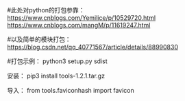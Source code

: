 
#此处对python的打包参靠：
https://www.cnblogs.com/Yemilice/p/10529720.html
https://www.cnblogs.com/mangM/p/11619247.html

#以及简单的模块打包：
https://blog.csdn.net/qq_40771567/article/details/88990830



#打包示例：
python3 setup.py sdist

安装：
pip3 install tools-1.2.1.tar.gz


导入：
from tools.faviconhash import favicon